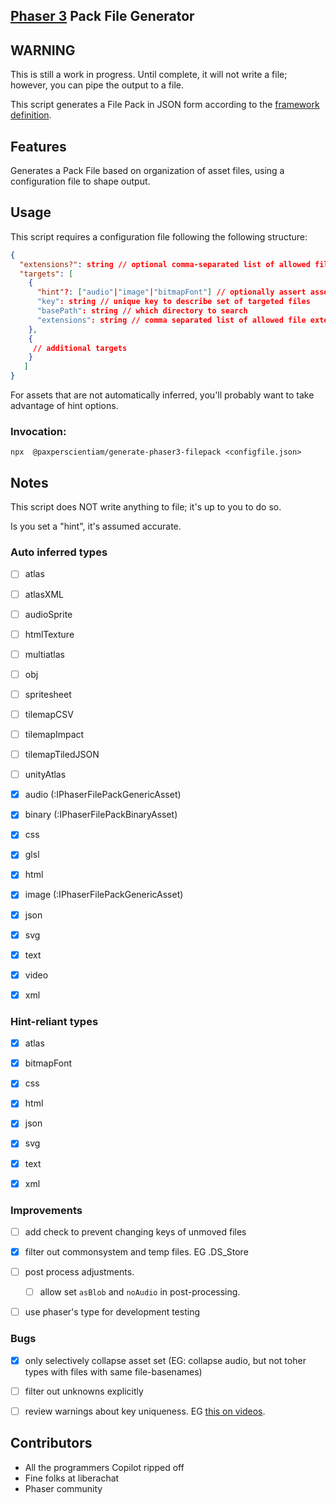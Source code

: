 [Phaser 3](https://github.com/photonstorm/phaser) Pack File Generator
---

## WARNING
This is still a work in progress. Until complete, it will not write a file; however, you can pipe the output to a file.



This script generates a File Pack in JSON form according to the [framework definition](https://newdocs.phaser.io/docs/3.60.0/focus/Phaser.Loader.LoaderPlugin-pack).

## Features
Generates a Pack File based on organization of asset files, using a configuration file to shape output.


## Usage
This script requires a configuration file following the following structure:
```json
{
  "extensions?": string // optional comma-separated list of allowed file extensions, default action is not to filter by extension
  "targets": [
    {
      "hint"?: ["audio"|"image"|"bitmapFont"] // optionally assert asset type
      "key": string // unique key to describe set of targeted files
      "basePath": string // which directory to search
      "extensions": string // comma separated list of allowed file extensions, takes precedence over higher-level definition
    },
    {
     // additional targets
    }
   ]
}
```

For assets that are not automatically inferred, you'll probably want to take advantage of hint options.

### Invocation:
```shell
npx  @paxperscientiam/generate-phaser3-filepack <configfile.json>

```



## Notes
This script does NOT write anything to file; it's up to you to do so.

Is you set a "hint", it's assumed accurate.



### Auto inferred types
- [ ] atlas
- [ ] atlasXML
- [ ] audioSprite
- [ ] htmlTexture
- [ ] multiatlas
- [ ] obj
- [ ] spritesheet
- [ ] tilemapCSV
- [ ] tilemapImpact
- [ ] tilemapTiledJSON
- [ ] unityAtlas
- [x] audio (:IPhaserFilePackGenericAsset)
- [x] binary (:IPhaserFilePackBinaryAsset)
- [x] css
- [x] glsl
- [x] html
- [x] image (:IPhaserFilePackGenericAsset)
- [x] json
- [x] svg
- [x] text
- [x] video
- [x] xml


### Hint-reliant types
- [x] atlas
- [x] bitmapFont
- [x] css
- [x] html
- [x] json
- [x] svg
- [x] text
- [x] xml


### Improvements
- [ ] add check to prevent changing keys of unmoved files
- [x] filter out commonsystem and temp files. EG .DS_Store 
- [ ] post process adjustments.
  - [ ] allow set `asBlob` and `noAudio` in post-processing.
- [ ] use phaser's type for development testing


### Bugs
- [x] only selectively collapse asset set (EG: collapse audio, but not toher types with files with same file-basenames)
- [ ] filter out unknowns explicitly
- [ ] review warnings about key uniqueness. EG [this on videos](https://newdocs.phaser.io/docs/3.54.0/Phaser.Loader.LoaderPlugin#video).



## Contributors
- All the programmers Copilot ripped off
- Fine folks at liberachat
- Phaser community

